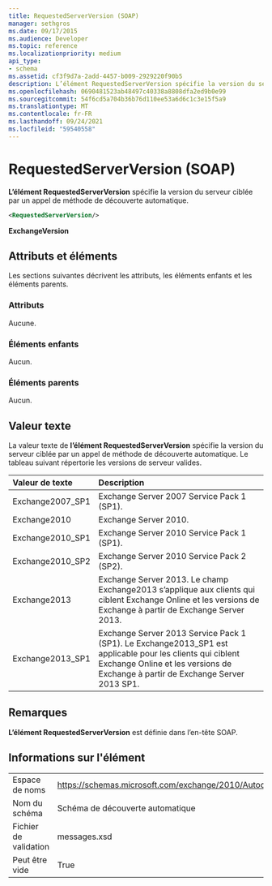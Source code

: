 ```yaml
---
title: RequestedServerVersion (SOAP)
manager: sethgros
ms.date: 09/17/2015
ms.audience: Developer
ms.topic: reference
ms.localizationpriority: medium
api_type:
- schema
ms.assetid: cf3f9d7a-2add-4457-b009-2929220f90b5
description: L’élément RequestedServerVersion spécifie la version du serveur ciblée par un appel de méthode de découverte automatique.
ms.openlocfilehash: 0690481523ab48497c40338a8808dfa2ed9b0e99
ms.sourcegitcommit: 54f6cd5a704b36b76d110ee53a6d6c1c3e15f5a9
ms.translationtype: MT
ms.contentlocale: fr-FR
ms.lasthandoff: 09/24/2021
ms.locfileid: "59540558"
---
```

# <a name="requestedserverversion-soap"></a>RequestedServerVersion (SOAP)

**L’élément RequestedServerVersion** spécifie la  version du serveur ciblée par un appel de méthode de découverte automatique. 
  
```XML
<RequestedServerVersion/>
```

 **ExchangeVersion**
## <a name="attributes-and-elements"></a>Attributs et éléments

Les sections suivantes décrivent les attributs, les éléments enfants et les éléments parents.
  
### <a name="attributes"></a>Attributs

Aucune.
  
### <a name="child-elements"></a>Éléments enfants

Aucun.
  
### <a name="parent-elements"></a>Éléments parents

Aucun.
  
## <a name="text-value"></a>Valeur texte

La valeur texte de **l’élément RequestedServerVersion**  spécifie la version du serveur ciblée par un appel de méthode de découverte automatique. Le tableau suivant répertorie les versions de serveur valides. 
  
|**Valeur de texte**|**Description**|
|:-----|:-----|
|Exchange2007_SP1  <br/> |Exchange Server 2007 Service Pack 1 (SP1).  <br/> |
|Exchange2010  <br/> |Exchange Server 2010.  <br/> |
|Exchange2010_SP1  <br/> |Exchange Server 2010 Service Pack 1 (SP1).  <br/> |
|Exchange2010_SP2  <br/> |Exchange Server 2010 Service Pack 2 (SP2).  <br/> |
|Exchange2013  <br/> |Exchange Server 2013. Le champ Exchange2013 s’applique aux clients qui ciblent Exchange Online et les versions de Exchange à partir de Exchange Server 2013.  <br/> |
|Exchange2013_SP1  <br/> |Exchange Server 2013 Service Pack 1 (SP1). Le Exchange2013_SP1 est applicable pour les clients qui ciblent Exchange Online et les versions de Exchange à partir de Exchange Server 2013 SP1.  <br/> |
   
## <a name="remarks"></a>Remarques

**L’élément RequestedServerVersion** est définie dans l’en-tête SOAP. 
  
## <a name="element-information"></a>Informations sur l'élément

|||
|:-----|:-----|
|Espace de noms  <br/> |https://schemas.microsoft.com/exchange/2010/Autodiscover  <br/> |
|Nom du schéma  <br/> |Schéma de découverte automatique  <br/> |
|Fichier de validation  <br/> |messages.xsd  <br/> |
|Peut être vide  <br/> |True  <br/> |
   

